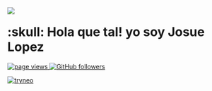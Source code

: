 <img align="left" src="https://orhun.dev/img/crow.png">
<h1 align="left" id="tryneo-title">:skull: Hola que tal!  yo soy Josue Lopez</h1>
<p align="rigth">
  <a href="https://github.com/TryNeo/TryNeo">
    <img src="https://komarev.com/ghpvc/?username=tryneo" alt="page views" />
  </a>
  <a href="https://github.com/TryNeo?tab=followers">
    <img alt="GitHub followers" src="https://img.shields.io/github/followers/TryNeo?color=red&logo=github">
  </a>
</p>
<a href="#tryneo-title">
  <img src="https://github-readme-stats.vercel.app/api?username=tryneo&show_icons=true&count_private=true&include_all_commits=true" alt="tryneo"/>
</a>
